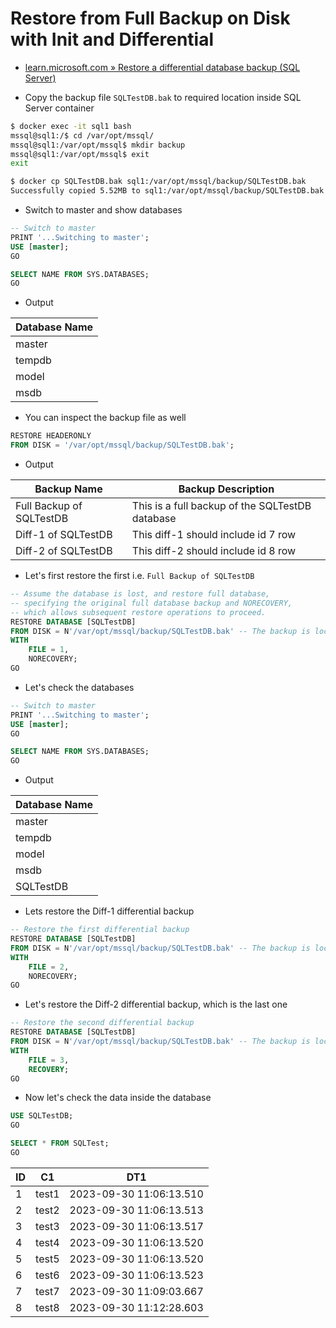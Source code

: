 # Restore from Full Backup on Disk with Init and Differential

- [learn.microsoft.com » Restore a differential database backup (SQL Server)](https://learn.microsoft.com/en-us/sql/relational-databases/backup-restore/restore-a-differential-database-backup-sql-server?view=sql-server-ver16)

- Copy the backup file `SQLTestDB.bak` to required location inside SQL Server container

```bash
$ docker exec -it sql1 bash
mssql@sql1:/$ cd /var/opt/mssql/
mssql@sql1:/var/opt/mssql$ mkdir backup
mssql@sql1:/var/opt/mssql$ exit 
exit

$ docker cp SQLTestDB.bak sql1:/var/opt/mssql/backup/SQLTestDB.bak
Successfully copied 5.52MB to sql1:/var/opt/mssql/backup/SQLTestDB.bak
```

- Switch to master and show databases

```sql
-- Switch to master
PRINT '...Switching to master';
USE [master];
GO

SELECT NAME FROM SYS.DATABASES;
GO
```

- Output

| Database Name |
|---------------|
| master        |
| tempdb        |
| model         |
| msdb          |

- You can inspect the backup file as well

```sql
RESTORE HEADERONLY 
FROM DISK = '/var/opt/mssql/backup/SQLTestDB.bak';
```

- Output

| Backup Name              | Backup Description                                       |
|--------------------------|----------------------------------------------------------|
| Full Backup of SQLTestDB | This is a full backup of the SQLTestDB database          |
| Diff-1 of SQLTestDB      | This diff-1 should include id 7 row                      |
| Diff-2 of SQLTestDB      | This diff-2 should include id 8 row                      |

- Let's first restore the first i.e. `Full Backup of SQLTestDB`

```sql
-- Assume the database is lost, and restore full database,   
-- specifying the original full database backup and NORECOVERY,   
-- which allows subsequent restore operations to proceed.
RESTORE DATABASE [SQLTestDB]
FROM DISK = N'/var/opt/mssql/backup/SQLTestDB.bak' -- The backup is located at this location inside database
WITH 
    FILE = 1,
    NORECOVERY;
GO
```

- Let's check the databases

```sql
-- Switch to master
PRINT '...Switching to master';
USE [master];
GO

SELECT NAME FROM SYS.DATABASES;
GO
```

- Output

| Database Name |
|---------------|
| master        |
| tempdb        |
| model         |
| msdb          |
| SQLTestDB     |

- Lets restore the Diff-1 differential backup

```sql
-- Restore the first differential backup
RESTORE DATABASE [SQLTestDB]
FROM DISK = N'/var/opt/mssql/backup/SQLTestDB.bak' -- The backup is located at this location inside database
WITH 
    FILE = 2,
    NORECOVERY;
GO
```

- Let's restore the Diff-2 differential backup, which is the last one

```sql
-- Restore the second differential backup
RESTORE DATABASE [SQLTestDB]
FROM DISK = N'/var/opt/mssql/backup/SQLTestDB.bak' -- The backup is located at this location inside database
WITH 
    FILE = 3,
    RECOVERY;
GO
```

- Now let's check the data inside the database

```sql
USE SQLTestDB;
GO

SELECT * FROM SQLTest;
GO
```

| ID | C1    | DT1                     |
|----|-------|-------------------------|
| 1  | test1 | 2023-09-30 11:06:13.510 |
| 2  | test2 | 2023-09-30 11:06:13.513 |
| 3  | test3 | 2023-09-30 11:06:13.517 |
| 4  | test4 | 2023-09-30 11:06:13.520 |
| 5  | test5 | 2023-09-30 11:06:13.520 |
| 6  | test6 | 2023-09-30 11:06:13.523 |
| 7  | test7 | 2023-09-30 11:09:03.667 |
| 8  | test8 | 2023-09-30 11:12:28.603 |